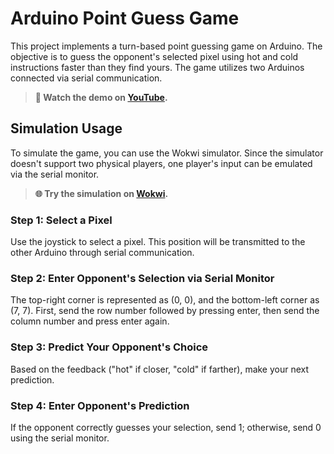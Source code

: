 # Arduino Point Guess Game

This project implements a turn-based point guessing game on Arduino. The objective is to guess the opponent's selected pixel using hot and cold instructions faster than they find yours. The game utilizes two Arduinos connected via serial communication.

> **🎥 Watch the demo on [YouTube](https://www.youtube.com/watch?v=zoDZ3X8Gaco&feature=youtu.be).**

## Simulation Usage

To simulate the game, you can use the Wokwi simulator. Since the simulator doesn't support two physical players, one player's input can be emulated via the serial monitor.

> **🌐 Try the simulation on [Wokwi](https://wokwi.com/projects/353125262858886145).**

### Step 1: Select a Pixel

Use the joystick to select a pixel. This position will be transmitted to the other Arduino through serial communication.

### Step 2: Enter Opponent's Selection via Serial Monitor

The top-right corner is represented as (0, 0), and the bottom-left corner as (7, 7). First, send the row number followed by pressing enter, then send the column number and press enter again.

### Step 3: Predict Your Opponent's Choice

Based on the feedback ("hot" if closer, "cold" if farther), make your next prediction.

### Step 4: Enter Opponent's Prediction

If the opponent correctly guesses your selection, send 1; otherwise, send 0 using the serial monitor.